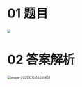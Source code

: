 # 01 题目

<img src="https://cvp.oss-cn-shanghai.aliyuncs.com/202510101446480.png" style="zoom:50%;" />



# 02 答案解析

<img src="https://cvp.oss-cn-shanghai.aliyuncs.com/202510101552702.png" alt="image-20251010155248601" style="zoom:50%;" />